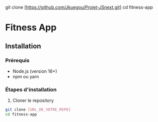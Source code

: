 git clone [https://github.com/Jkuegou/Projet-JSnext.git]
cd fitness-app

# Fitness App

## Installation

### Prérequis
- Node.js (version 16+)
- npm ou yarn

### Étapes d'installation

1. Cloner le repository
```bash
git clone [URL_DE_VOTRE_REPO]
cd fitness-app
